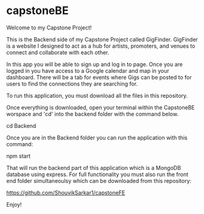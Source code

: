# capstoneBE

Welcome to my Capstone Project!

This is the Backend side of my Capstone Project called GigFinder.
GigFinder is a website I designed to act as a hub for artists, promoters, and venues to connect and collaborate with each other.

In this app you will be able to sign up and log in to page. Once you are logged in you have access to a Google calendar and map in your dashboard. There will be a tab for events where Gigs can be posted to for users to find the connections they are searching for.

To run this application, you must download all the files in this repository. 

Once everything is downloaded, open your terminal within the CapstoneBE worspace and 'cd' into the backend folder with the command below.

cd Backend

Once you are in the Backend folder you can run the application with this command:

npm start

That will run the backend part of this application which is a MongoDB database using express. For full functionality you must also run the front end folder simultaneoulsy which can be downloaded from this repository:

https://github.com/ShouvikSarkar1/capstoneFE

Enjoy!